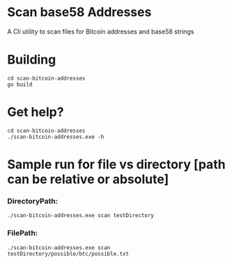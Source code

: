 # Scan base58 Addresses
A Cli utility to scan files for Bitcoin addresses and base58 strings

# Building
```console
cd scan-bitcoin-addresses  
go build
```

# Get help?
```console
cd scan-bitcoin-addresses  
./scan-bitcoin-addresses.exe -h
```

# Sample run for file vs directory [path can be relative or absolute]
### DirectoryPath:
```console
./scan-bitcoin-addresses.exe scan testDirectory  
```
### FilePath: 
```console
./scan-bitcoin-addresses.exe scan testDirectory/possible/btc/possible.txt
```
